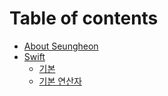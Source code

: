 # Table of contents

* [About Seungheon](README.md)
* [Swift](<README (1).md>)
  * [기본](swift/undefined.md)
  * [기본 연산자](page-1/page-2.md)
